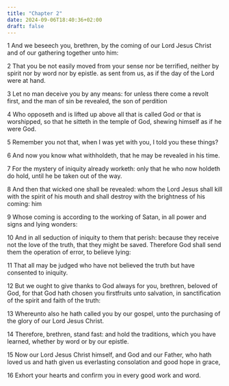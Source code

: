```yaml
---
title: "Chapter 2"
date: 2024-09-06T18:40:36+02:00
draft: false
---
```




1 And we beseech you, brethren, by the coming of our Lord Jesus Christ and of our gathering together unto him:

2 That you be not easily moved from your sense nor be terrified, neither by spirit nor by word nor by epistle. as sent from us, as if the day of the Lord were at hand.

3 Let no man deceive you by any means: for unless there come a revolt first, and the man of sin be revealed, the son of perdition

4 Who opposeth and is lifted up above all that is called God or that is worshipped, so that he sitteth in the temple of God, shewing himself as if he were God.

5 Remember you not that, when I was yet with you, I told you these things?

6 And now you know what withholdeth, that he may be revealed in his time.

7 For the mystery of iniquity already worketh: only that he who now holdeth do hold, until he be taken out of the way.

8 And then that wicked one shall be revealed: whom the Lord Jesus shall kill with the spirit of his mouth and shall destroy with the brightness of his coming: him

9 Whose coming is according to the working of Satan, in all power and signs and lying wonders:

10 And in all seduction of iniquity to them that perish: because they receive not the love of the truth, that they might be saved. Therefore God shall send them the operation of error, to believe lying:

11 That all may be judged who have not believed the truth but have consented to iniquity.

12 But we ought to give thanks to God always for you, brethren, beloved of God, for that God hath chosen you firstfruits unto salvation, in sanctification of the spirit and faith of the truth:

13 Whereunto also he hath called you by our gospel, unto the purchasing of the glory of our Lord Jesus Christ.

14 Therefore, brethren, stand fast: and hold the traditions, which you have learned, whether by word or by our epistle.

15 Now our Lord Jesus Christ himself, and God and our Father, who hath loved us and hath given us everlasting consolation and good hope in grace,

16 Exhort your hearts and confirm you in every good work and word.


